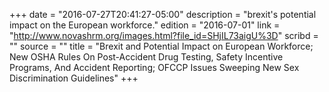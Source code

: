 +++
date = "2016-07-27T20:41:27-05:00"
description = "brexit's potential impact on the European workforce."
edition = "2016-07-01"
link = "http://www.novashrm.org/images.html?file_id=SHjIL73aigU%3D"
scribd = ""
source = ""
title = "Brexit and Potential Impact on European Workforce; New OSHA Rules On Post-Accident Drug Testing, Safety Incentive Programs, And Accident Reporting; OFCCP Issues Sweeping New Sex Discrimination Guidelines"
+++

